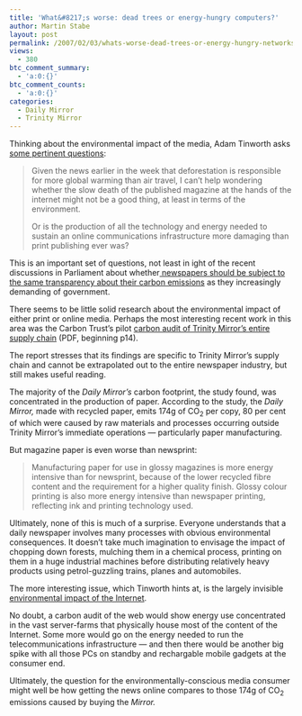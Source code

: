 ```yaml
---
title: 'What&#8217;s worse: dead trees or energy-hungry computers?'
author: Martin Stabe
layout: post
permalink: /2007/02/03/whats-worse-dead-trees-or-energy-hungry-networks/
views:
  - 380
btc_comment_summary:
  - 'a:0:{}'
btc_comment_counts:
  - 'a:0:{}'
categories:
  - Daily Mirror
  - Trinity Mirror
---
```

Thinking about the environmental impact of the media, Adam Tinworth asks [some pertinent questions][1]:

> Given the news earlier in the week that deforestation is responsible for more global warming than air travel, I can&#8217;t help wondering whether the slow death of the published magazine at the hands of the internet might not be a good thing, at least in terms of the environment.
> 
> Or is the production of all the technology and energy needed to sustain an online communications infrastructure more damaging than print publishing ever was? 

This is an important set of questions, not least in ight of the recent discussions in Parliament about whether[ newspapers should be subject to the same transparency about their carbon emissions][2] as they increasingly demanding of government.

There seems to be little solid research about the environmental impact of either print or online media. Perhaps the most interesting recent work in this area was the Carbon Trust&#8217;s pilot [carbon audit of Trinity Mirror&#8217;s entire supply chain][3] (PDF, beginning p14). 

The report stresses that its findings are specific to Trinity Mirror&#8217;s supply chain and cannot be extrapolated out to the entire newspaper industry, but still makes useful reading.

The majority of the *Daily Mirror&#8217;s* carbon footprint, the study found, was concentrated in the production of paper. According to the study, the *Daily Mirror,* made with recycled paper, emits 174g of CO<sub>2</sub> per copy, 80 per cent of which were caused by raw materials and processes occurring outside Trinity Mirror&#8217;s immediate operations — particularly paper manufacturing. 

But magazine paper is even worse than newsprint:

> Manufacturing paper for use in glossy magazines is more energy intensive than for newsprint, because of the lower recycled fibre content and the requirement for a higher quality finish. Glossy colour printing is also more energy intensive than newspaper printing, reflecting ink and printing technology used.

Ultimately, none of this is much of a surprise. Everyone understands that a daily newspaper involves many processes with obvious environmental consequences. It doesn&#8217;t take much imagination to envisage the impact of chopping down forests, mulching them in a chemical process, printing on them in a huge industrial machines before distributing relatively heavy products using petrol-guzzling trains, planes and automobiles.

The more interesting issue, which Tinworth hints at, is the largely invisible [environmental impact of the Internet][4].

No doubt, a carbon audit of the web would show energy use concentrated in the vast server-farms that physically house most of the content of the Internet. Some more would go on the energy needed to run the telecommunications infrastructure — and then there would be another big spike with all those PCs on standby and rechargable mobile gadgets at the consumer end.

Ultimately, the question for the environmentally-conscious media consumer might well be how getting the news online compares to those 174g of CO<sub>2</sub> emissions caused by buying the *Mirror.*

 [1]: http://www.onemanandhisblog.com/archives/2007/02/a_small_selecti.html
 [2]: http://news.independent.co.uk/media/article2194284.ece
 [3]: http://www.carbontrust.co.uk/Publicsites/cScape.CT.PublicationsOrdering/PublicationAudit.aspx?id=CTC616
 [4]: http://www.martinstabe.com/blog/2006/12/09/what-is-the-medias-carbon-footprint-in-print-and-online/